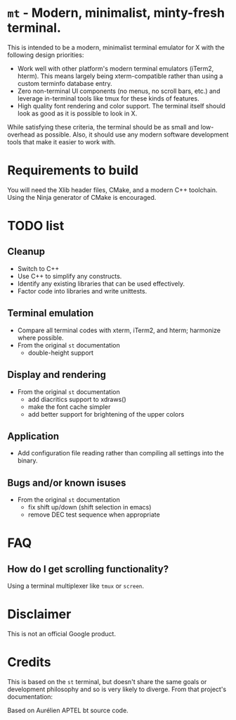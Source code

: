 # `mt` - Modern, minimalist, minty-fresh terminal.

This is intended to be a modern, minimalist terminal emulator for X with the
following design priorities:

- Work well with other platform's modern terminal emulators (iTerm2, hterm).
  This means largely being xterm-compatible rather than using a custom terminfo
  database entry.
- Zero non-terminal UI components (no menus, no scroll bars, etc.) and leverage
  in-terminal tools like tmux for these kinds of features.
- High quality font rendering and color support. The terminal itself should
  look as good as it is possible to look in X.

While satisfying these criteria, the terminal should be as small and
low-overhead as possible. Also, it should use any modern software development
tools that make it easier to work with.

# Requirements to build

You will need the Xlib header files, CMake, and a modern C++ toolchain. Using
the Ninja generator of CMake is encouraged.

# TODO list

## Cleanup

- Switch to C++
- Use C++ to simplify any constructs.
- Identify any existing libraries that can be used effectively.
- Factor code into libraries and write unittests.

## Terminal emulation

- Compare all terminal codes with xterm, iTerm2, and hterm; harmonize where
  possible.
- From the original `st` documentation
  - double-height support

## Display and rendering

- From the original `st` documentation
  - add diacritics support to xdraws()
  - make the font cache simpler
  - add better support for brightening of the upper colors

## Application

- Add configuration file reading rather than compiling all settings into the
  binary.

## Bugs and/or known isuses

- From the original `st` documentation
  - fix shift up/down (shift selection in emacs)
  - remove DEC test sequence when appropriate

# FAQ

## How do I get scrolling functionality?

Using a terminal multiplexer like `tmux` or `screen`.

# Disclaimer

This is not an official Google product.

# Credits

This is based on the `st` terminal, but doesn't share the same goals or
development philosophy and so is very likely to diverge. From that project's
documentation:

  Based on Aurélien APTEL <aurelien dot aptel at gmail dot com> bt source code.
